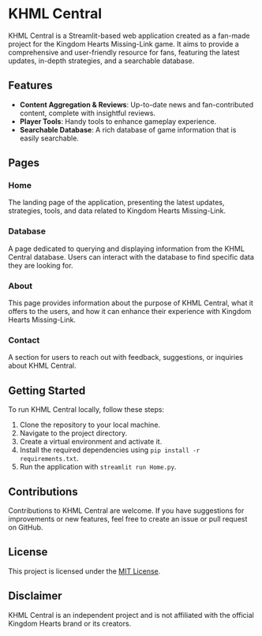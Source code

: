 # KHML Central

KHML Central is a Streamlit-based web application created as a fan-made project for the Kingdom Hearts Missing-Link game. It aims to provide a comprehensive and user-friendly resource for fans, featuring the latest updates, in-depth strategies, and a searchable database.

## Features

- **Content Aggregation & Reviews**: Up-to-date news and fan-contributed content, complete with insightful reviews.
- **Player Tools**: Handy tools to enhance gameplay experience.
- **Searchable Database**: A rich database of game information that is easily searchable.

## Pages

### Home

The landing page of the application, presenting the latest updates, strategies, tools, and data related to Kingdom Hearts Missing-Link.

### Database

A page dedicated to querying and displaying information from the KHML Central database. Users can interact with the database to find specific data they are looking for.

### About

This page provides information about the purpose of KHML Central, what it offers to the users, and how it can enhance their experience with Kingdom Hearts Missing-Link.

### Contact

A section for users to reach out with feedback, suggestions, or inquiries about KHML Central.

## Getting Started

To run KHML Central locally, follow these steps:

1. Clone the repository to your local machine.
2. Navigate to the project directory.
3. Create a virtual environment and activate it.
4. Install the required dependencies using `pip install -r requirements.txt`.
5. Run the application with `streamlit run Home.py`.

## Contributions

Contributions to KHML Central are welcome. If you have suggestions for improvements or new features, feel free to create an issue or pull request on GitHub.

## License

This project is licensed under the [MIT License](LICENSE).

## Disclaimer

KHML Central is an independent project and is not affiliated with the official Kingdom Hearts brand or its creators.
